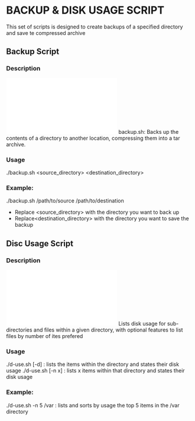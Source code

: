 # BACKUP & DISK USAGE SCRIPT

This set of scripts is designed to create backups of a specified directory and save te compressed archive 

## Backup Script

### Description

![backup script](./backup.sh)
backup.sh: Backs up the contents of a directory to another location, compressing them into a tar archive.

### Usage
./backup.sh <source_directory> <destination_directory>
### Example:
./backup.sh /path/to/source /path/to/destination

 - Replace <source_directory> with the directory you want to back up
 - Replace<destination_directory> with the directory you want to save the backup


## Disc Usage Script

### Description

![disk usage script](./d-use.sh)
Lists disk usage for sub-directories and files within a given directory, with optional features to list files by number of ites prefered

### Usage
./d-use.sh [-d] <directory> : lists the items within the directory and states their disk usage
./d-use.sh [-n x] <directory> : lists x items within that directory and states their disk usage

### Example:
./d-use.sh -n 5 /var : lists and sorts by usage the top 5 items in the /var directory